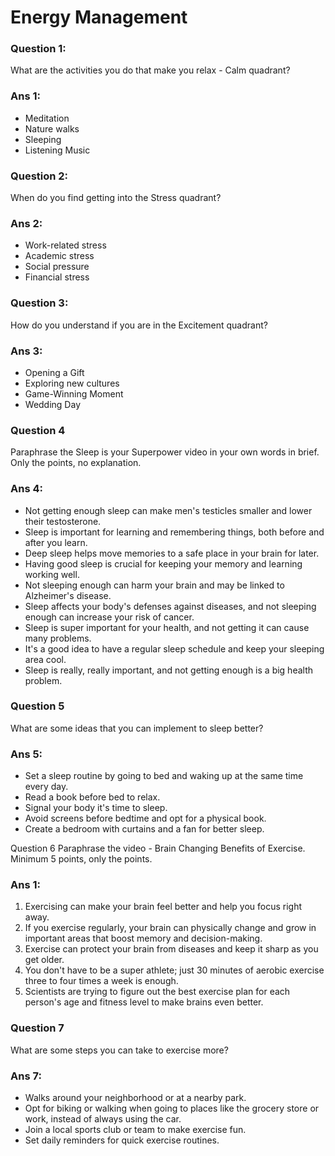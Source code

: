 # Energy Management


### Question 1:
What are the activities you do that make you relax - Calm quadrant?
### Ans 1:
- Meditation
- Nature walks
- Sleeping
- Listening Music
  
### Question 2:
When do you find getting into the Stress quadrant?
### Ans 2:
- Work-related stress
- Academic stress
- Social pressure
- Financial stress

### Question 3:
How do you understand if you are in the Excitement quadrant?
### Ans 3:
- Opening a Gift
- Exploring new cultures
- Game-Winning Moment
- Wedding Day

### Question 4
Paraphrase the Sleep is your Superpower video in your own words in brief. Only the points, no explanation.
### Ans 4:
- Not getting enough sleep can make men's testicles smaller and lower their testosterone.
- Sleep is important for learning and remembering things, both before and after you learn.
- Deep sleep helps move memories to a safe place in your brain for later.
- Having good sleep is crucial for keeping your memory and learning working well.
- Not sleeping enough can harm your brain and may be linked to Alzheimer's disease.
- Sleep affects your body's defenses against diseases, and not sleeping enough can increase your risk of cancer.
- Sleep is super important for your health, and not getting it can cause many problems.
- It's a good idea to have a regular sleep schedule and keep your sleeping area cool.
- Sleep is really, really important, and not getting enough is a big health problem.

### Question 5
What are some ideas that you can implement to sleep better?
### Ans 5:
- Set a sleep routine by going to bed and waking up at the same time every day.
- Read a book before bed to relax.
- Signal your body it's time to sleep.
- Avoid screens before bedtime and opt for a physical book.
- Create a bedroom with curtains and a fan for better sleep.

Question 6
Paraphrase the video - Brain Changing Benefits of Exercise. Minimum 5 points, only the points.
### Ans 1:
1. Exercising can make your brain feel better and help you focus right away.
2. If you exercise regularly, your brain can physically change and grow in important areas that boost memory and decision-making.
3. Exercise can protect your brain from diseases and keep it sharp as you get older.
4. You don't have to be a super athlete; just 30 minutes of aerobic exercise three to four times a week is enough.
5. Scientists are trying to figure out the best exercise plan for each person's age and fitness level to make brains even better.

### Question 7
What are some steps you can take to exercise more?
### Ans 7:
- Walks around your neighborhood or at a nearby park.
- Opt for biking or walking when going to places like the grocery store or work, instead of always using the car.
- Join a local sports club or team to make exercise fun.
- Set daily reminders for quick exercise routines.
